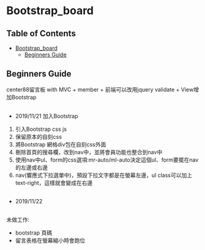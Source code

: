 Bootstrap_board
===

## Table of Contents
- [Bootstrap_board](#Bootstrap_board)
  * [Beginners Guide](#beginners-guide)

## Beginners Guide

center88留言板 with MVC + member + 前端可以改用jquery validate + View增加Bootstrap
##
* 2019/11/21 加入Bootstrap
1. 引入Bootstrap css js
2. 保留原本的自刻css
3. 將Bootstrap 網格div包在自刻css外面
4. 刪除首頁的搜尋欄，改到nav中，並將會員功能也整合到nav中
5. 使用nav中ul、form的css選項:mr-auto/ml-auto決定這個ul、form要擺在nav的左邊或右邊
6. nav(響應式下拉選單中)，預設下拉文字都是在螢幕左邊，ul class可以加上 text-right，這樣就會變成在右邊

##
* 2019/11/22

##
未做工作:  
* bootstrap 頁碼
* 留言表格在螢幕縮小時會跑位    
